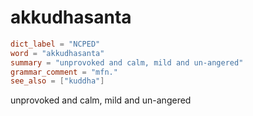 # akkudhasanta

``` toml
dict_label = "NCPED"
word = "akkudhasanta"
summary = "unprovoked and calm, mild and un-angered"
grammar_comment = "mfn."
see_also = ["kuddha"]
```

unprovoked and calm, mild and un\-angered

